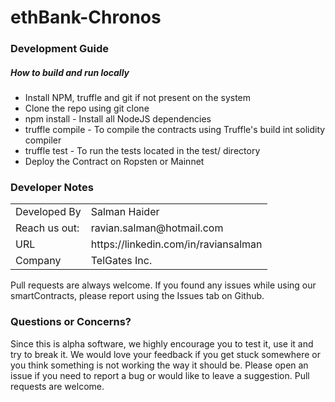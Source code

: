 # ethBank-Chronos

<h3> Development Guide </h3>
<h5>How to build and run locally</h5>

* Install NPM, truffle and git if not present on the system
* Clone the repo using git clone
* npm install - Install all NodeJS dependencies
* truffle compile - To compile the contracts using Truffle's build int solidity compiler
* truffle test - To run the tests located in the test/ directory
* Deploy the Contract on Ropsten or Mainnet

<h3>Developer Notes</h3>
<table> 
  <tr> 
    <td> Developed By </td>
    <td> Salman Haider </td>
  </tr>
  <tr> 
    <td> Reach us out: </td>
    <td> ravian.salman@hotmail.com </td>
  </tr>
      <tr> 
    <td> URL </td>
    <td> https://linkedin.com/in/raviansalman </td>
  </tr>
  <tr> 
    <td> Company </td>
    <td> TelGates Inc. </td>
  </tr>
 </table>
 
Pull requests are always welcome. If you found any issues while using our smartContracts, please report using the Issues tab on Github.

<h3> Questions or Concerns? </h3>
Since this is alpha software, we highly encourage you to test it, use it and try to break it. We would love your feedback if you get stuck somewhere or you think something is not working the way it should be. Please open an issue if you need to report a bug or would like to leave a suggestion. Pull requests are welcome.
